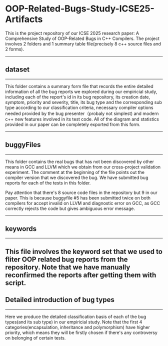 # OOP-Related-Bugs-Study-ICSE25-Artifacts
This is the project repository of our ICSE 2025 research paper: A Comprehensive Study of OOP-Related Bugs in C++ Compilers.
The project involves 2 folders and 1 summary table file(precisely 8 c++ source files and 2 forms).

---

## dataset

---
This folder contains a summary form file that records the entire detailed information of all the bug reports we explored during our empiricial study, including each of the report's id in its bug repository, its creation date, symptom, priority and severity, title, its bug type and the corresponding sub type according to our classification criteria, necessary compiler options needed provided by the bug presenter（probaly not simplest) and modern c++ new features involved in its test code. All of the diagram and statistics provided in our paper can be completely exported from this form.

---
## buggyFiles

---

This folder contains the real bugs that has not been discovered by other means in GCC and LLVM which we obtain from our cross-project validation experiment. The comment at the beginning of the file points out the compiler version that we discovered the bug. We have submitted bug reports for each of the tests in this folder.

Pay attention that there's 8 source code files in the repository but 9 in our paper. This is because buggyfile #5 has been submitted twice on both compilers for accept invalid on LLVM and diagnostic error on GCC, as GCC correctly rejects the code but gives ambiguous error message.

---
## keywords
---
This file involves the keyword set that we used to fliter OOP related bug reports from the repository. Note that we have manually reconfirmed the reports after getting them with script.
---
## Detailed introduction of bug types
---
Here we produce the detailed classification basis of each of the bug types(and its sub type) in our empiricial study. Note that the first 4 categories(encapsulation, inheritance and polymorphism) have higher priority, which means they will be firstly chosen if there's any controversy on belonging of certain tests.

